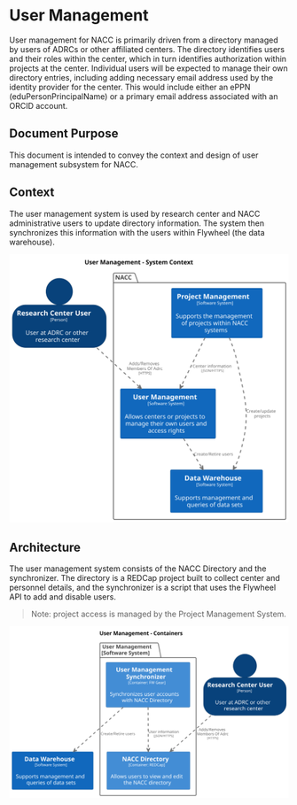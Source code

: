 # User Management

User management for NACC is primarily driven from a directory managed by users of ADRCs or other affiliated centers.
The directory identifies users and their roles within the center, which in turn identifies authorization within projects at the center.
Individual users will be expected to manage their own directory entries, including adding necessary email address used by the identity provider for the center. 
This would include either an ePPN (eduPersonPrincipalName) or a primary email address associated with an ORCID account.

## Document Purpose

This document is intended to convey the context and design of user management subsystem for NACC.

## Context

The user management system is used by research center and NACC administrative users to update directory information.
The system then synchronizes this information with the users within Flywheel (the data warehouse).

![User-Management-Context-Diagram](images/structurizr-UserManagementContext.svg)

## Architecture

The user management system consists of the NACC Directory and the synchronizer.
The directory is a REDCap project built to collect center and personnel details, and the synchronizer is a script that uses the Flywheel API to add and disable users.

> Note: project access is managed by the Project Management System.

![User-Management-Container-Diagram](images/structurizr-UserManagementContainers.svg)